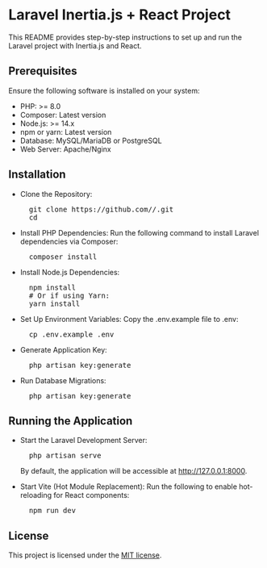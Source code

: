 # Laravel Inertia.js + React Project

This README provides step-by-step instructions to set up and run the Laravel project with Inertia.js and React.

## Prerequisites

Ensure the following software is installed on your system:

- PHP: >= 8.0
- Composer: Latest version
- Node.js: >= 14.x
- npm or yarn: Latest version
- Database: MySQL/MariaDB or PostgreSQL
- Web Server: Apache/Nginx

## Installation    

- Clone the Repository:
    <pre>
    git clone https://github.com/<your-username>/<repository-name>.git
    cd <repository-name></pre>
    
- Install PHP Dependencies: Run the following command to install Laravel dependencies via Composer:
    <pre>
    composer install</pre>
    
- Install Node.js Dependencies:
    <pre>
    npm install
    # Or if using Yarn:
    yarn install</pre>

- Set Up Environment Variables: Copy the .env.example file to .env:
    <pre>
    cp .env.example .env</pre>

- Generate Application Key:
    <pre>
    php artisan key:generate</pre>

- Run Database Migrations:
    <pre>
    php artisan key:generate</pre>
    
## Running the Application

- Start the Laravel Development Server:
    <pre>
    php artisan serve</pre>
    By default, the application will be accessible at http://127.0.0.1:8000.

- Start Vite (Hot Module Replacement): Run the following to enable hot-reloading for React components:
    <pre>
    npm run dev</pre>
    
## License

This project is licensed under the [MIT license](https://opensource.org/licenses/MIT).
